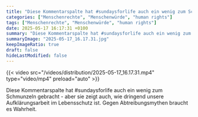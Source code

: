```yaml
---
title: "Diese Kommentarspalte hat #sundaysforlife auch ein wenig zum Schmunzeln gebracht - aber sie zeigt auch, wie dringend unsere Aufklärungsarbeit im Lebensschutz ist. Gegen Abtreibungsmythen braucht es Wahrheit."
categories: ["Menschenrechte", "Menschenwürde", "human rights"]
tags: ["Menschenrechte", "Menschenwürde", "human rights"]
date: 2025-05-17 16:17:31 +0100
summary: "Diese Kommentarspalte hat #sundaysforlife auch ein wenig zum Schmunzeln gebracht - aber sie zeigt auch, wie dringend unsere Aufklärungsarbeit im Lebensschutz ist. Gegen Abtreibungsmythen braucht es Wahrheit."
summaryImage: "2025-05-17_16.17.31.jpg"
keepImageRatio: true
draft: false
hideLastModified: false
---
```


{{< video src="/videos/distribution/2025-05-17_16.17.31.mp4" type="video/mp4" preload="auto" >}}

Diese Kommentarspalte hat #sundaysforlife auch ein wenig zum Schmunzeln gebracht - aber sie zeigt auch, wie dringend unsere Aufklärungsarbeit im Lebensschutz ist. Gegen Abtreibungsmythen braucht es Wahrheit.